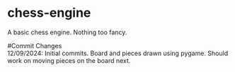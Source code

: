 # chess-engine
A basic chess engine. Nothing too fancy.

#Commit Changes <br/>
12/09/2024: Initial commits. Board and pieces drawn using pygame. Should work on moving pieces on the board next.
